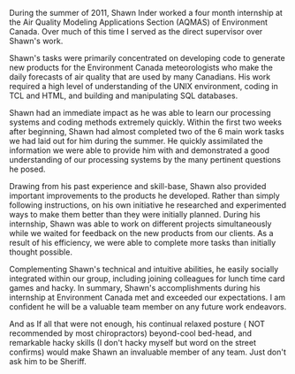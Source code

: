 During the summer of 2011, Shawn Inder worked a four month internship at the Air Quality Modeling Applications Section (AQMAS) of Environment Canada. Over much of this time I served as the direct supervisor over Shawn's work.

Shawn's tasks were primarily concentrated on developing code to generate new products for the Environment Canada meteorologists who make the daily forecasts of air quality that are used by many Canadians. His work required a high level of understanding of the UNIX environment, coding in TCL and HTML, and building and manipulating SQL databases.

Shawn had an immediate impact as he was able to learn our processing systems and coding methods extremely quickly. Within the first two weeks after beginning, Shawn had almost completed two of the 6 main work tasks we had laid out for him during the summer. He quickly assimilated the information we were able to provide him with and demonstrated a good understanding of our processing systems by the many pertinent questions he posed.

Drawing from his past experience and skill-base, Shawn also provided important improvements to the products he developed. Rather than simply following instructions, on his own initiative he researched and experimented ways to make them better than they were initially planned. During his internship, Shawn was able to work on different projects simultaneously while we waited for feedback on the new products from our clients.  As a result of his efficiency, we were able to complete more tasks than initially thought possible.

Complementing Shawn's technical and intuitive abilities, he easily socially integrated within our group, including joining colleagues for
lunch time card games and hacky. In summary, Shawn's accomplishments during his internship at Environment Canada met and exceeded our expectations. I am confident he will be a valuable team member on any future work endeavors.

And as If all that were not enough, his continual relaxed posture ( NOT recommended by most chiropractors) beyond-cool bed-head, and remarkable hacky skills (I don't hacky myself but word on the street confirms) would make Shawn an invaluable member of any team. Just don't ask him to be Sheriff.
